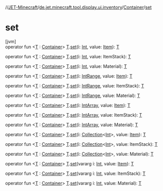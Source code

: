 //[JET-Minecraft](../../../index.md)/[de.jet.minecraft.tool.display.ui.inventory](../index.md)/[Container](index.md)/[set](set.md)

# set

[jvm]\
operator fun &lt;[T](set.md) : [Container](index.md)&gt; [T](set.md).[set](set.md)(i: [Int](https://kotlinlang.org/api/latest/jvm/stdlib/kotlin/-int/index.html), value: [Item](../../de.jet.minecraft.tool.display.item/-item/index.md)): [T](set.md)

operator fun &lt;[T](set.md) : [Container](index.md)&gt; [T](set.md).[set](set.md)(i: [Int](https://kotlinlang.org/api/latest/jvm/stdlib/kotlin/-int/index.html), value: ItemStack): [T](set.md)

operator fun &lt;[T](set.md) : [Container](index.md)&gt; [T](set.md).[set](set.md)(i: [Int](https://kotlinlang.org/api/latest/jvm/stdlib/kotlin/-int/index.html), value: Material): [T](set.md)

operator fun &lt;[T](set.md) : [Container](index.md)&gt; [T](set.md).[set](set.md)(i: [IntRange](https://kotlinlang.org/api/latest/jvm/stdlib/kotlin.ranges/-int-range/index.html), value: [Item](../../de.jet.minecraft.tool.display.item/-item/index.md)): [T](set.md)

operator fun &lt;[T](set.md) : [Container](index.md)&gt; [T](set.md).[set](set.md)(i: [IntRange](https://kotlinlang.org/api/latest/jvm/stdlib/kotlin.ranges/-int-range/index.html), value: ItemStack): [T](set.md)

operator fun &lt;[T](set.md) : [Container](index.md)&gt; [T](set.md).[set](set.md)(i: [IntRange](https://kotlinlang.org/api/latest/jvm/stdlib/kotlin.ranges/-int-range/index.html), value: Material): [T](set.md)

operator fun &lt;[T](set.md) : [Container](index.md)&gt; [T](set.md).[set](set.md)(i: [IntArray](https://kotlinlang.org/api/latest/jvm/stdlib/kotlin/-int-array/index.html), value: [Item](../../de.jet.minecraft.tool.display.item/-item/index.md)): [T](set.md)

operator fun &lt;[T](set.md) : [Container](index.md)&gt; [T](set.md).[set](set.md)(i: [IntArray](https://kotlinlang.org/api/latest/jvm/stdlib/kotlin/-int-array/index.html), value: ItemStack): [T](set.md)

operator fun &lt;[T](set.md) : [Container](index.md)&gt; [T](set.md).[set](set.md)(i: [IntArray](https://kotlinlang.org/api/latest/jvm/stdlib/kotlin/-int-array/index.html), value: Material): [T](set.md)

operator fun &lt;[T](set.md) : [Container](index.md)&gt; [T](set.md).[set](set.md)(i: [Collection](https://kotlinlang.org/api/latest/jvm/stdlib/kotlin.collections/-collection/index.html)&lt;[Int](https://kotlinlang.org/api/latest/jvm/stdlib/kotlin/-int/index.html)&gt;, value: [Item](../../de.jet.minecraft.tool.display.item/-item/index.md)): [T](set.md)

operator fun &lt;[T](set.md) : [Container](index.md)&gt; [T](set.md).[set](set.md)(i: [Collection](https://kotlinlang.org/api/latest/jvm/stdlib/kotlin.collections/-collection/index.html)&lt;[Int](https://kotlinlang.org/api/latest/jvm/stdlib/kotlin/-int/index.html)&gt;, value: ItemStack): [T](set.md)

operator fun &lt;[T](set.md) : [Container](index.md)&gt; [T](set.md).[set](set.md)(i: [Collection](https://kotlinlang.org/api/latest/jvm/stdlib/kotlin.collections/-collection/index.html)&lt;[Int](https://kotlinlang.org/api/latest/jvm/stdlib/kotlin/-int/index.html)&gt;, value: Material): [T](set.md)

operator fun &lt;[T](set.md) : [Container](index.md)&gt; [T](set.md).[set](set.md)(vararg i: [Int](https://kotlinlang.org/api/latest/jvm/stdlib/kotlin/-int/index.html), value: [Item](../../de.jet.minecraft.tool.display.item/-item/index.md)): [T](set.md)

operator fun &lt;[T](set.md) : [Container](index.md)&gt; [T](set.md).[set](set.md)(vararg i: [Int](https://kotlinlang.org/api/latest/jvm/stdlib/kotlin/-int/index.html), value: ItemStack): [T](set.md)

operator fun &lt;[T](set.md) : [Container](index.md)&gt; [T](set.md).[set](set.md)(vararg i: [Int](https://kotlinlang.org/api/latest/jvm/stdlib/kotlin/-int/index.html), value: Material): [T](set.md)
